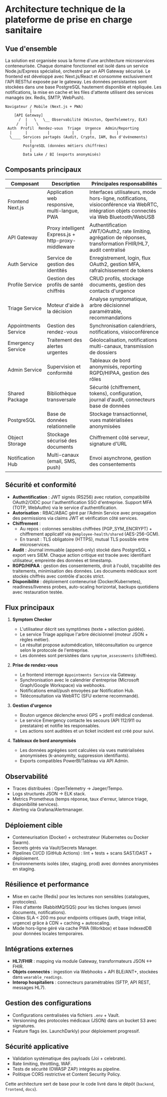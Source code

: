 # Architecture technique de la plateforme de prise en charge sanitaire

## Vue d'ensemble

La solution est organisée sous la forme d'une architecture microservices conteneurisée. Chaque domaine fonctionnel est isolé dans un service Node.js/Express spécialisé, orchestré par un API Gateway sécurisé. Le frontend est développé avec Next.js/React et consomme exclusivement l'API RESTful exposée par le gateway. Les données persistantes sont stockées dans une base PostgreSQL hautement disponible et répliquée. Les notifications, la mise en cache et les files d'attente utilisent des services managés (ex. Redis, SMTP, WebPush).

```
Navigateur / Mobile (Next.js + PWA)
           |
    [API Gateway]
      /  |   \   \__ Observabilité (Winston, OpenTelemetry, ELK)
     /   |    \
 Auth  Profil  Rendez-vous  Triage  Urgence  Admin/Reporting
  |      |         |          |       |           |
  \____ Services partagés (Audit, Crypto, IAM, Bus d'événements)
           |
        PostgreSQL (données métiers chiffrées)
           |
        Data Lake / BI (exports anonymisés)
```

## Composants principaux

| Composant | Description | Principales responsabilités |
|-----------|-------------|-----------------------------|
| Frontend Next.js | Application web responsive, multi-langue, PWA | Interfaces utilisateurs, mode hors-ligne, notifications, visioconférence via WebRTC, intégration objets connectés via Web Bluetooth/WebUSB |
| API Gateway | Proxy intelligent Express.js + http-proxy-middleware | Authentification JWT/OAuth2, rate limiting, agrégation de réponses, transformation FHIR/HL7, audit centralisé |
| Auth Service | Service de gestion des identités | Enregistrement, login, flux OAuth2, gestion MFA, rafraîchissement de tokens |
| Profile Service | Gestion des profils de santé chiffrés | CRUD profils, stockage documents, gestion des contacts d'urgence |
| Triage Service | Moteur d'aide à la décision | Analyse symptomatique, arbre décisionnel paramétrable, recommandations |
| Appointments Service | Gestion des rendez-vous | Synchronisation calendriers, notifications, visioconférence |
| Emergency Service | Traitement des alertes urgentes | Géolocalisation, notifications multi-canaux, transmission de dossiers |
| Admin Service | Supervision et conformité | Tableaux de bord anonymisés, reporting RGPD/HIPAA, gestion des rôles |
| Shared Package | Bibliothèque transversale | Sécurité (chiffrement, tokens), configuration, journal d'audit, connecteurs base de données |
| PostgreSQL | Base de données relationnelle | Stockage transactionnel, vues matérialisées anonymisées |
| Object Storage | Stockage sécurisé des documents | Chiffrement côté serveur, signature d'URL |
| Notification Hub | Multi-canaux (email, SMS, push) | Envoi asynchrone, gestion des consentements |

## Sécurité et conformité

- **Authentification** : JWT signés (RS256) avec rotation, compatibilité OAuth2/OIDC pour l'authentification SSO d'entreprise. Support MFA (TOTP, WebAuthn) via le service d'authentification.
- **Autorisation** : RBAC/ABAC géré par l'Admin Service avec propagation des permissions via claims JWT et vérification côté services.
- **Chiffrement** :
  - Au repos : colonnes sensibles chiffrées (PGP_SYM_ENCRYPT) + chiffrement applicatif via `@employee-health/shared` (AES-256-GCM).
  - En transit : TLS obligatoire (HTTPS), mutual TLS possible entre microservices.
- **Audit** : Journal immuable (append-only) stocké dans PostgreSQL + export vers SIEM. Chaque action critique est tracée avec identifiant utilisateur, empreinte des données et timestamp.
- **RGPD/HIPAA** : gestion des consentements, droit à l'oubli, traçabilité des traitements, minimisation des données. Les documents médicaux sont stockés chiffrés avec contrôle d'accès strict.
- **Disponibilité** : déploiement conteneurisé (Docker/Kubernetes), readiness/liveness probes, auto-scaling horizontal, backups quotidiens avec restauration testée.

## Flux principaux

1. **Symptom Checker**
   - L'utilisateur décrit ses symptômes (texte + sélection guidée).
   - Le service Triage applique l'arbre décisionnel (moteur JSON + règles métier).
   - Le résultat propose automédication, téléconsultation ou urgence selon le protocole de l'entreprise.
   - Les données sont persistées dans `symptom_assessments` (chiffrées).

2. **Prise de rendez-vous**
   - Le frontend interroge `Appointments Service` via Gateway.
   - Synchronisation avec le calendrier d'entreprise (Microsoft Graph/Google Workspace) via webhooks.
   - Notifications email/push envoyées par Notification Hub.
   - Téléconsultation via WebRTC (SFU externe recommandé).

3. **Gestion d'urgence**
   - Bouton urgence déclenche envoi GPS + profil médical condensé.
   - Le service Emergency contacte les secours (API 112/911 ou prestataire) et notifie les responsables.
   - Les actions sont auditées et un ticket incident est créé pour suivi.

4. **Tableaux de bord anonymisés**
   - Les données agrégées sont calculées via vues matérialisées anonymisées (k-anonymity, suppression identifiants).
   - Exports compatibles PowerBI/Tableau via API Admin.

## Observabilité

- Traces distribuées : OpenTelemetry -> Jaeger/Tempo.
- Logs structurés JSON -> ELK stack.
- Metrics Prometheus (temps réponse, taux d'erreur, latence triage, disponibilité services).
- Alerting via Grafana/Alertmanager.

## Déploiement cible

- Conteneurisation (Docker) + orchestrateur (Kubernetes ou Docker Swarm).
- Secrets gérés via Vault/Secrets Manager.
- Pipelines CI/CD (GitHub Actions) : lint + tests + scans SAST/DAST + déploiement.
- Environnements isolés (dev, staging, prod) avec données anonymisées en staging.

## Résilience et performance

- Mise en cache (Redis) pour les lectures non sensibles (catalogues, protocoles).
- Files d'attente (RabbitMQ/SQS) pour les tâches longues (envoi documents, notifications).
- Cibles SLA < 200 ms pour endpoints critiques (auth, triage initial, urgence) grâce à CDN + caching + autoscaling.
- Mode hors-ligne géré via cache PWA (Workbox) et base IndexedDB pour données locales temporaires.

## Intégrations externes

- **HL7/FHIR** : mapping via module Gateway, transformateurs JSON <-> FHIR.
- **Objets connectés** : ingestion via Webhooks + API BLE/ANT+, stockées dans `wearable_readings`.
- **Interop hospitaliers** : connecteurs paramétrables (SFTP, API REST, messages HL7).

## Gestion des configurations

- Configurations centralisées via fichiers `.env` + Vault.
- Versionning des protocoles médicaux (JSON) dans un bucket S3 avec signatures.
- Feature flags (ex. LaunchDarkly) pour déploiement progressif.

## Sécurité applicative

- Validation systématique des payloads (Joi + celebrate).
- Rate limiting, throttling, WAF.
- Tests de sécurité (OWASP ZAP) intégrés au pipeline.
- Politique CORS restrictive et Content Security Policy.

Cette architecture sert de base pour le code livré dans le dépôt (`backend`, `frontend`, `docs`).
